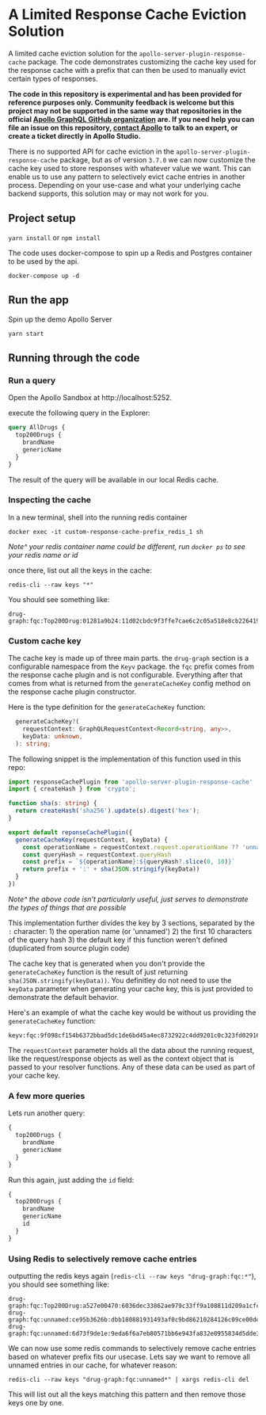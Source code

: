 # A Limited Response Cache Eviction Solution
A limited cache eviction solution for the `apollo-server-plugin-response-cache` package. The code demonstrates customizing the cache key used for the response cache with a prefix that can then be used to manually evict certain types of responses.

**The code in this repository is experimental and has been provided for reference purposes only. Community feedback is welcome but this project may not be supported in the same way that repositories in the official [Apollo GraphQL GitHub organization](https://github.com/apollographql) are. If you need help you can file an issue on this repository, [contact Apollo](https://www.apollographql.com/contact-sales) to talk to an expert, or create a ticket directly in Apollo Studio.**

There is no supported API for cache eviction in the `apollo-server-plugin-response-cache` package, but as of version `3.7.0` we can now customize the cache key used to store responses with whatever value we want. This can enable us to use any pattern to selectively evict cache entries in another process. Depending on your use-case and what your underlying cache backend supports, this solution may or may not work for you.

## Project setup

```yarn install``` or ```npm install```

The code uses docker-compose to spin up a Redis and Postgres container to be used by the api.

```docker-compose up -d```

## Run the app

Spin up the demo Apollo Server

```yarn start```

## Running through the code

### Run a query

Open the Apollo Sandbox at http://localhost:5252. 

execute the following query in the Explorer:

```graphql
query AllDrugs {
  top200Drugs {
    brandName
    genericName
  }
}
```

The result of the query will be available in our local Redis cache. 

### Inspecting the cache

In a new terminal, shell into the running redis container

```shell
docker exec -it custom-response-cache-prefix_redis_1 sh
```

_Note^ your redis container name could be different, run `docker ps` to see your redis name or id_

once there, list out all the keys in the cache:

```shell
redis-cli --raw keys "*"
```

You should see something like:

```text
drug-graph:fqc:Top200Drug:01281a9b24:11d02cbdc9f3ffe7cae6c2c05a518e8cb2264199ba3dc88b6012536d306777bb
```

### Custom cache key
The cache key is made up of three main parts. the `drug-graph` section is a configurable namespace from the `Keyv` package. the `fqc` prefix comes from the response cache plugin and is not configurable. Everything after that comes from what is returned from the `generateCacheKey` config method on the response cache plugin constructor. 

Here is the type definition for the `generateCacheKey` function:
```typescript
  generateCacheKey?(
    requestContext: GraphQLRequestContext<Record<string, any>>,
    keyData: unknown,
  ): string;
```

The following snippet is the implementation of this function used in this repo:

```typescript
import responseCachePlugin from 'apollo-server-plugin-response-cache'
import { createHash } from 'crypto';

function sha(s: string) {
  return createHash('sha256').update(s).digest('hex');
}

export default reponseCachePlugin({
  generateCacheKey(requestContext, keyData) {
    const operationName = requestContext.request.operationName ?? 'unnamed'
    const queryHash = requestContext.queryHash
    const prefix = `${operationName}:${queryHash?.slice(0, 10)}`
    return prefix + ':' + sha(JSON.stringify(keyData))
  }
})
```
_Note^ the above code isn't particularly useful, just serves to demonstrate the types of things that are possible_

This implementation further divides the key by 3 sections, separated by the `:` character: 
	1) the operation name (or 'unnamed') 
	2) the first 10 characters of the query hash 
	3) the default key if this function weren't defined (duplicated from source plugin code)

The cache key that is generated when you don't provide the `generateCacheKey` function is the result of just returning `sha(JSON.stringify(keyData))`. You definitley do not need to use the `keyData` parameter when generating your cache key, this is just provided to demonstrate the default behavior.

Here's an example of what the cache key would be without us providing the `generateCacheKey` function:

```text
keyv:fqc:9f098cf154b6372bbad5dc1de6bd45a4ec8732922c4dd9201c0c323fd0291664
```

The `requestContext` parameter holds all the data about the running request, like the request/response objects as well as the context object that is passed to your resolver functions. Any of these data can be used as part of your cache key. 

### A few more queries

Lets run another query:

```graphql
{
  top200Drugs {
    brandName
    genericName
  }
}
```

Run this again, just adding the `id` field:

```graphql
{
  top200Drugs {
    brandName
    genericName
    id
  }
}
```

### Using Redis to selectively remove cache entries

outputting the redis keys again (`redis-cli --raw keys "drug-graph:fqc:*"`), you should see something like:
```
drug-graph:fqc:Top200Drug:a527e00470:6036dec33862ae979c33ff9a108811d209a1cfc12969504ff978f25af03168bd
drug-graph:fqc:unnamed:ce95b3626b:dbb180881931493af0c9bd86210284126c09ce00dec40d246f1c473e57ceab56
drug-graph:fqc:unnamed:6d73f9de1e:9eda6f6a7eb80571bb6e943fa832e0955834d5dde350fc3d16604c126d7c0154
```

We can now use some redis commands to selectively remove cache entries based on whatever prefix fits our usecase. Lets say we want to remove all unnamed entries in our cache, for whatever reason:

```shell
redis-cli --raw keys "drug-graph:fqc:unnamed*" | xargs redis-cli del
```

This will list out all the keys matching this pattern and then remove those keys one by one.




